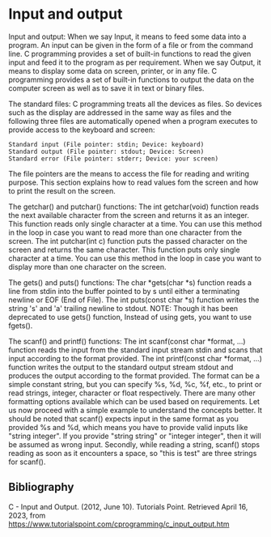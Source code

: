# Input and output

Input and output: When we say Input, it means to feed some data into a program. An input can be given in the form of a file or from the command line. C programming provides a set of built-in functions to read the given input and feed it to the program as per requirement. When we say Output, it means to display some data on screen, printer, or in any file. C programming provides a set of built-in functions to output the data on the computer screen as well as to save it in text or binary files.

The standard files: C programming treats all the devices as files. So devices such as the display are addressed in the same way as files and the following three files are automatically opened when a program executes to provide access to the keyboard and screen:
    
    Standard input (File pointer: stdin; Device: keyboard)
    Standard output (File pointer: stdout; Device: Screen)
    Standard error (File pointer: stderr; Device: your screen)
    
The file pointers are the means to access the file for reading and writing purpose. This section explains how to read values fom the screen and how to print the result on the screen.

The getchar() and putchar() functions: The int getchar(void) function reads the next available character from the screen and returns it as an integer. This function reads only single character at a time. You can use this method in the loop in case you want to read more than one character from the screen. The int putchar(int c) function puts the passed character on the screen and returns the same character. This function puts only single character at a time. You can use this method in the loop in case you want to display more than one character on the screen.

The gets() and puts() functions: The char *gets(char *s) function reads a line from stdin into the buffer pointed to by s until either a terminating newline or EOF (End of File). The int puts(const char *s) function writes the string 's' and 'a' trailing newline to stdout. NOTE: Though it has been deprecated to use gets() function, Instead of using gets, you want to use fgets().

The scanf() and printf() functions: The int scanf(const char *format, ...) function reads the input from the standard input stream stdin and scans that input according to the format provided. The int printf(const char *format, ...) function writes the output to the standard output stream stdout and produces the output according to the format provided. The format can be a simple constant string, but you can specify %s, %d, %c, %f, etc., to print or read strings, integer, character or float respectively. There are many other formatting options available which can be used based on requirements. Let us now proceed with a simple example to understand the concepts better. It should be noted that scanf() expects input in the same format as you provided %s and %d, which means you have to provide valid inputs like "string integer". If you provide "string string" or "integer integer", then it will be assumed as wrong input. Secondly, while reading a string, scanf() stops reading as soon as it encounters a space, so "this is test" are three strings for scanf().

## Bibliography

C - Input and Output. (2012, June 10). Tutorials Point. Retrieved April 16, 2023, from https://www.tutorialspoint.com/cprogramming/c_input_output.htm